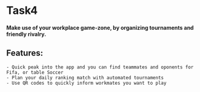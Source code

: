 # Task4
#### Make use of your workplace game-zone, by organizing tournaments and friendly rivalry.

## Features:
    - Quick peak into the app and you can find teammates and oponents for Fifa, or table Soccer             
    - Plan your daily ranking match with automated tournaments
    - Use QR codes to quickly inform workmates you want to play
